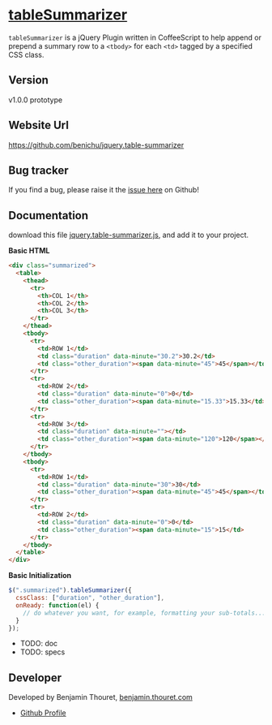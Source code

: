 # [tableSummarizer](https://github.com/benichu/jquery.table-summarizer)

`tableSummarizer` is a jQuery Plugin written in CoffeeScript to help append or
prepend a summary row to a `<tbody>` for each `<td>` tagged by a specified CSS class.

## Version

v1.0.0 prototype

## Website Url

https://github.com/benichu/jquery.table-summarizer

## Bug tracker

If you find a bug, please raise it the [issue here](https://github.com/benichu/jquery.table-summarizer/issues) on Github!

## Documentation

download this file [jquery.table-summarizer.js](https://github.com/benichu/jquery.table-summarizer/blob/master/js/jquery.table-summarizer.js),
and add it to your project.


__Basic HTML__

```html
<div class="summarized">
  <table>
    <thead>
      <tr>
        <th>COL 1</th>
        <th>COL 2</th>
        <th>COL 3</th>
      </tr>
    </thead>
    <tbody>
      <tr>
        <td>ROW 1</td>
        <td class="duration" data-minute="30.2">30.2</td>
        <td class="other_duration"><span data-minute="45">45</span></td>
      </tr>
      <tr>
        <td>ROW 2</td>
        <td class="duration" data-minute="0">0</td>
        <td class="other_duration"><span data-minute="15.33">15.33</td>
      </tr>
      <tr>
        <td>ROW 3</td>
        <td class="duration" data-minute=""></td>
        <td class="other_duration"><span data-minute="120">120</span></td>
      </tr>
    </tbody>
    <tbody>
      <tr>
        <td>ROW 1</td>
        <td class="duration" data-minute="30">30</td>
        <td class="other_duration"><span data-minute="45">45</span></td>
      </tr>
      <tr>
        <td>ROW 2</td>
        <td class="duration" data-minute="0">0</td>
        <td class="other_duration"><span data-minute="15">15</td>
      </tr>
    </tbody>
  </table>
</div>
```

__Basic Initialization__

```javascript
$(".summarized").tableSummarizer({
  cssClass: ["duration", "other_duration"],
  onReady: function(el) {
    // do whatever you want, for example, formatting your sub-totals...
  }
});
```

- TODO: doc
- TODO: specs

## Developer

Developed by Benjamin Thouret, [benjamin.thouret.com](http://benjamin.thouret.com)

+ [Github Profile](http://github.com/benichu)
